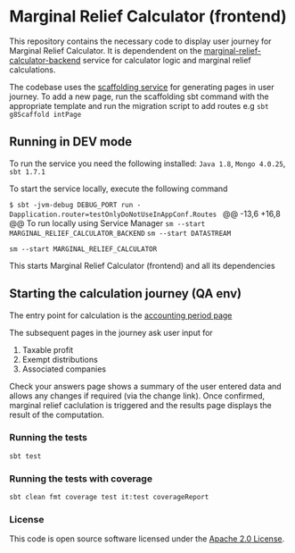 
# Marginal Relief Calculator (frontend)

This repository contains the necessary code to display user journey for Marginal Relief Calculator. It is dependendent on the [marginal-relief-calculator-backend](https://github.com/hmrc/marginal-relief-calculator-backend) service for calculator logic and marginal relief calculations.

The codebase uses the [scaffolding service](https://github.com/hmrc/hmrc-frontend-scaffold.g8) for generating pages in user journey. To add a new page, run the scaffolding sbt command with the appropriate template and run the migration script to add routes e.g `sbt g8Scaffold intPage`

## Running in DEV mode

To run the service you need the following installed: `Java 1.8`, `Mongo 4.0.25`, `sbt 1.7.1`

To start the service locally, execute the following command

```$ sbt -jvm-debug DEBUG_PORT run -Dapplication.router=testOnlyDoNotUseInAppConf.Routes ```
@@ -13,6 +16,8 @@ To run locally using Service Manager
```sm --start MARGINAL_RELIEF_CALCULATOR_BACKEND```
```sm --start DATASTREAM```

```
sm --start MARGINAL_RELIEF_CALCULATOR
```
This starts Marginal Relief Calculator (frontend) and all its dependencies

## Starting the calculation journey (QA env)

The entry point for calculation is the [accounting period page](https://www.qa.tax.service.gov.uk/marginal-relief-calculator/accounting-period)

The subsequent pages in the journey ask user input for 

1. Taxable profit
2. Exempt distributions
3. Associated companies

Check your answers page shows a summary of the user entered data and allows any changes if required (via the change link). Once confirmed, marginal relief caclulation is triggered and the results page displays the result of the computation.

### Running the tests

    sbt test

### Running the tests with coverage

    sbt clean fmt coverage test it:test coverageReport

### License

This code is open source software licensed under the [Apache 2.0 License]("http://www.apache.org/licenses/LICENSE-2.0.html").
